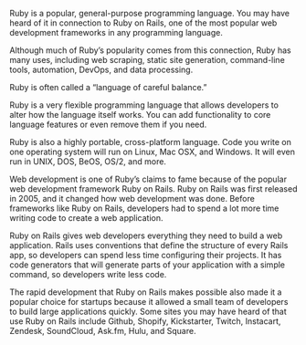 Ruby is a popular, general-purpose programming language. You may have heard of it in connection to Ruby on Rails, one of the most popular web development frameworks in any programming language. 

Although much of Ruby’s popularity comes from this connection, Ruby has many uses, including web scraping, static site generation, command-line tools, automation, DevOps, and data processing.

Ruby is often called a “language of careful balance.”

Ruby is a very flexible programming language that allows developers to alter how the language itself works. You can add functionality to core language features or even remove them if you need. 

Ruby is also a highly portable, cross-platform language. Code you write on one operating system will run on Linux, Mac OSX, and Windows. It will even run in UNIX, DOS, BeOS, OS/2, and more.

Web development is one of Ruby’s claims to fame because of the popular web development framework Ruby on Rails. Ruby on Rails was first released in 2005, and it changed how web development was done. Before frameworks like Ruby on Rails, developers had to spend a lot more time writing code to create a web application.

Ruby on Rails gives web developers everything they need to build a web application. Rails uses conventions that define the structure of every Rails app, so developers can spend less time configuring their projects. It has code generators that will generate parts of your application with a simple command, so developers write less code.

The rapid development that Ruby on Rails makes possible also made it a popular choice for startups because it allowed a small team of developers to build large applications quickly. Some sites you may have heard of that use Ruby on Rails include Github, Shopify, Kickstarter, Twitch, Instacart, Zendesk, SoundCloud, Ask.fm, Hulu, and Square.